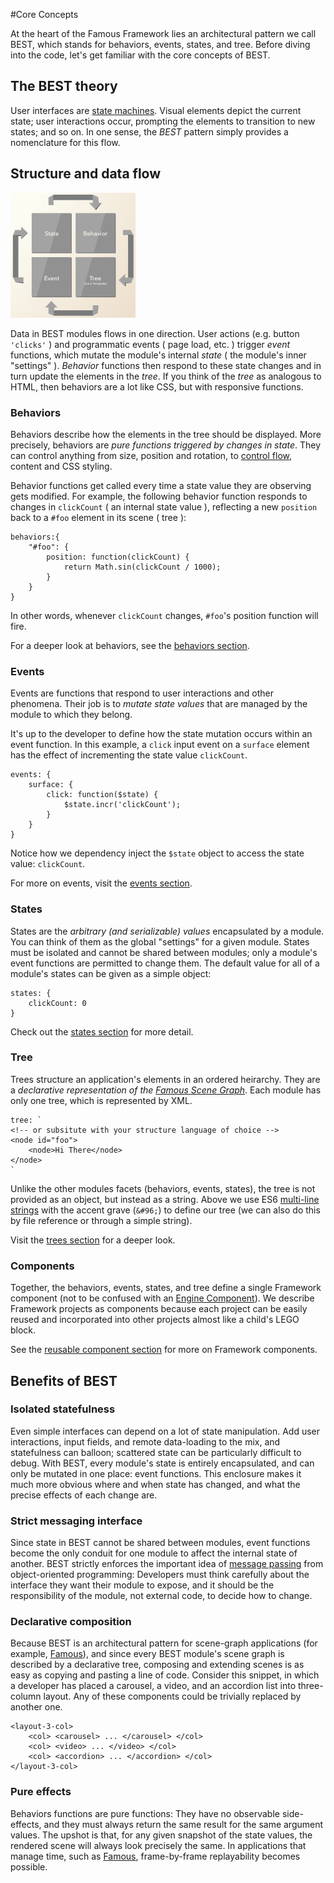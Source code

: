 
#Core Concepts

At the heart of the Famous Framework lies an architectural pattern we call BEST, which stands for behaviors, events, states, and tree. Before diving into the code, let's get familiar with the core concepts of BEST. 

## The BEST theory

User interfaces are [state machines](http://en.wikipedia.org/wiki/Finite-state_machine#Example:_a_turnstile). Visual elements depict the current state; user interactions occur, prompting the elements to transition to new states; and so on. In one sense, the _BEST_ pattern simply provides a nomenclature for this flow.

## Structure and data flow

![best diagram](best.png)

Data in BEST modules flows in one direction. User actions (e.g. button `'clicks'` ) and programmatic events ( page load, etc. ) trigger _event_ functions, which mutate the module's internal _state_ ( the module's inner "settings" ). _Behavior_ functions then respond to these state changes and in turn update the elements in the _tree_. If you think of the _tree_ as analogous to HTML, then behaviors are a lot like CSS, but with responsive functions. 


### Behaviors

Behaviors describe how the elements in the tree should be displayed. More precisely, behaviors are _pure functions triggered by changes in state_. They can control anything from size, position and rotation, to [control flow](control-flow.md), content and CSS styling. 

Behavior functions get called every time a state value they are observing gets modified. For example, the following behavior function responds to changes in `clickCount` ( an internal state value ), reflecting a new `position` back to a `#foo` element in its scene ( tree ):

    behaviors:{	
        "#foo": {
            position: function(clickCount) {
                return Math.sin(clickCount / 1000);
            }
        }
    }
 

In other words, whenever `clickCount` changes, `#foo`'s position function will fire. 

For a deeper look at behaviors, see the [behaviors section](behaviors.md). 

### Events

Events are functions that respond to user interactions and other phenomena. Their job is to _mutate state values_ that are managed by the module to which they belong. 

It's up to the developer to define how the state mutation occurs within an event function. In this example, a `click` input event on a `surface` element has the effect of incrementing the state value `clickCount`. 

    events: {
        surface: {
            click: function($state) {
                $state.incr('clickCount');
            }
        }
    }

Notice how we dependency inject the `$state` object to access the state value: `clickCount`.

For more on events, visit the [events section](events.md).


### States

States are the _arbitrary (and serializable) values_ encapsulated by a module. You can think of them as the global "settings" for a given module. States must be isolated and cannot be shared between modules; only a module's event functions are permitted to change them. The default value for all of a module's states can be given as a simple object:

    states: {
        clickCount: 0
    }

Check out the [states section](states) for more detail.

### Tree

Trees structure an application's elements in an ordered heirarchy. They are a _declarative representation of the [Famous Scene Graph](http://famous.org/learn/scene-graph.html)_. Each module has only one tree, which is represented by XML. 

    tree: `    
    <!-- or subsitute with your structure language of choice -->
    <node id="foo">
        <node>Hi There</node>
    </node>
    `
Unlike the other modules facets (behaviors, events, states), the tree is not provided as an object, but instead as a string. Above we use ES6 [multi-line strings](https://developer.mozilla.org/en-US/docs/Web/JavaScript/Reference/template_strings) with the accent grave (`&#96;`) to define our tree (we can also do this by file reference or through a simple string). 

Visit the [trees section](trees.md) for a deeper look. 

### Components

Together, the behaviors, events, states, and tree define a single Framework component (not to be confused with an [Engine Component](http://famous.org/learn/components.html)). We describe Framework projects as components because each project can be easily reused and incorporated into other projects almost like a child's LEGO block. 

See the [reusable component section](reusable-components.md) for more on Framework components.

## Benefits of BEST

### Isolated statefulness

Even simple interfaces can depend on a lot of state manipulation. Add user interactions, input fields, and remote data-loading to the mix, and statefulness can balloon; scattered state can be particularly difficult to debug. With BEST, every module's state is entirely encapsulated, and can only be mutated in one place: event functions. This enclosure makes it much more obvious where and when state has changed, and what the precise effects of each change are.

### Strict messaging interface

Since state in BEST cannot be shared between modules, event functions become the only conduit for one module to affect the internal state of another. BEST strictly enforces the important idea of [message passing](http://en.wikipedia.org/wiki/Object-oriented_programming#Dynamic_dispatch.2Fmessage_passing) from object-oriented programming: Developers must think carefully about the interface they want their module to expose, and it should be the responsibility of the module, not external code, to decide how to change.

### Declarative composition

Because BEST is an architectural pattern for scene-graph applications (for example, [Famous](http://famous.org)), and since every BEST module's scene graph is described by a declarative tree, composing and extending scenes is as easy as copying and pasting a line of code. Consider this snippet, in which a developer has placed a carousel, a video, and an accordion list into three-column layout. Any of these components could be trivially replaced by another one.

    <layout-3-col>
        <col> <carousel> ... </carousel> </col>
        <col> <video> ... </video> </col>
        <col> <accordion> ... </accordion> </col>
    </layout-3-col>

### Pure effects

Behaviors functions are pure functions: They have no observable side-effects, and they must always return the same result for the same argument values. The upshot is that, for any given snapshot of the state values, the rendered scene will always look precisely the same. In applications that manage time, such as [Famous](http://famous.org), frame-by-frame replayability becomes possible.

